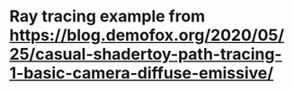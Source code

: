 # Ray tracing example from https://blog.demofox.org/2020/05/25/casual-shadertoy-path-tracing-1-basic-camera-diffuse-emissive/
